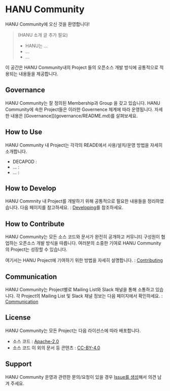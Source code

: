 # HANU Community

HANU Community에 오신 것을 환영합니다!

> (HANU 소개 글 추가 필요)
> * HANU는 ...
> * ...
> * ...

이 공간은 HANU Community내의 Project 들의 오픈소스 개발 방식에 공통적으로 적용되는 내용들을 제공합니다. 

## Governance

HANU Community는 잘 정의된 Membership과 Group 을 갖고 있습니다. HANU Community에 속한 Project들은 이러한 Governence 체계에 따라 운영됩니다. 자세한 내용은 [Governance]](governance/README.md)를 살펴보세요.

## How to Use

HANU Community 내 Project는 각각의 READE에서 사용/설치/운영 방법을 자세히 소개합니다. 

* DECAPOD : 
* ... :
* ... :

## How to Develop

HANU Commnity 내 Project를 개발하기 위해 공통적으로 필요한 내용들을 정리하였습니다. 다음 페이지를 참고하세요. : [Developing](developing/README.md)를 참조하세요.


## How to Contribute

HANU Community는 모든 소스 코드와 문서가 완전히 공개하고 커뮤니티 구성원이 협업하는 오픈소스 개발 방식을 따릅니다. 여러분의 소중한 기여로 HANU Community의 Project는 성장할 수 있습니다. 

여기서는 HANU Project에 기여하기 위한 방법을 자세히 설명합니다. : [Contributing](contributing/README.md)


## Communication 

HANU Community는 Project별로 Mailing List와 Slack 채널을 통해 소통하고 있습니다. 각 Project의 Mailing List 및 Slack 채널 정보는 다음 페이지에서 확인하세요. : [Communication](communication/README.md)

## License

HANU Community는 모든 Project는 다음 라이선스에 따라 배포합니다. 
* 소스 코드 : [Apache-2.0](https://spdx.org/licenses/Apache-2.0.html)
* 소스 코드 이 외의 문서 등 콘텐츠 : [CC-BY-4.0](https://spdx.org/licenses/CC-BY-4.0.html)

## Support

HANU Community 운영과 관련한 문의/요청이 있을 경우 [Issue를 생성](https://github.com/openinfradev/community-draft/issues/new)해서 의견 남겨 주세요.  